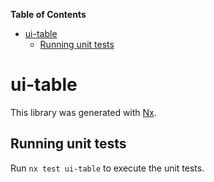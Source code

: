 <!-- START doctoc generated TOC please keep comment here to allow auto update -->
<!-- DON'T EDIT THIS SECTION, INSTEAD RE-RUN doctoc TO UPDATE -->
**Table of Contents**

- [ui-table](#ui-table)
  - [Running unit tests](#running-unit-tests)

<!-- END doctoc generated TOC please keep comment here to allow auto update -->

# ui-table

This library was generated with [Nx](https://nx.dev).


## Running unit tests

Run `nx test ui-table` to execute the unit tests.

